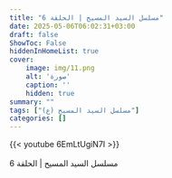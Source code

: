 ```yaml
---
title: "مسلسل السيد المسيح | الحلقة 6"
date: 2025-05-06T06:02:31+03:00
draft: false
ShowToc: False
hiddenInHomeList: true
cover:
    image: img/11.png
    alt: 'صورة'
    caption: ''
    hidden: true
summary: ""
tags: ["مسلسل السيد المسيح (ع)"]
categories: []
---
```


{{< youtube 6EmLtUgiN7I >}}  
<br>
مسلسل السيد المسيح | الحلقة 6
